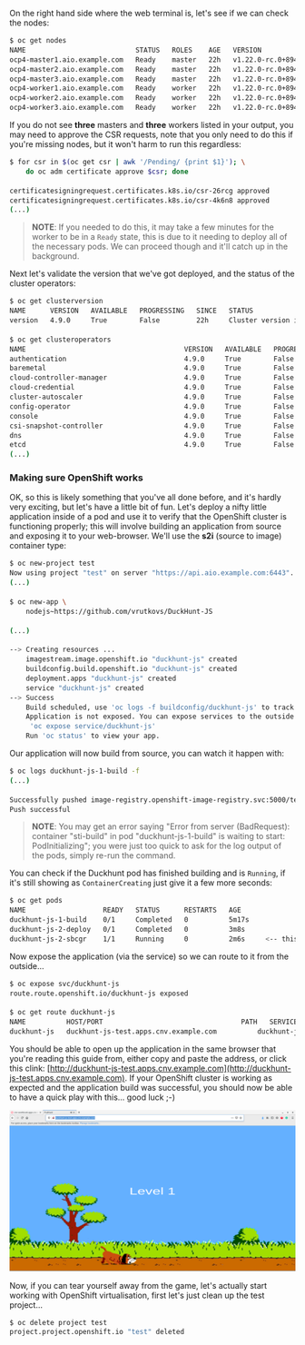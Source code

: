 On the right hand side where the web terminal is, let's see if we can check the nodes:

~~~bash
$ oc get nodes
NAME                           STATUS   ROLES    AGE   VERSION
ocp4-master1.aio.example.com   Ready    master   22h   v1.22.0-rc.0+894a78b
ocp4-master2.aio.example.com   Ready    master   22h   v1.22.0-rc.0+894a78b
ocp4-master3.aio.example.com   Ready    master   22h   v1.22.0-rc.0+894a78b
ocp4-worker1.aio.example.com   Ready    worker   22h   v1.22.0-rc.0+894a78b
ocp4-worker2.aio.example.com   Ready    worker   22h   v1.22.0-rc.0+894a78b
ocp4-worker3.aio.example.com   Ready    worker   22h   v1.22.0-rc.0+894a78b

~~~

If you do not see **three** masters and **three** workers listed in your output, you may need to approve the CSR requests, note that you only need to do this if you're missing nodes, but it won't harm to run this regardless:

~~~bash
$ for csr in $(oc get csr | awk '/Pending/ {print $1}'); \
	do oc adm certificate approve $csr; done

certificatesigningrequest.certificates.k8s.io/csr-26rcg approved
certificatesigningrequest.certificates.k8s.io/csr-4k6n8 approved
(...)
~~~

> **NOTE**: If you needed to do this, it may take a few minutes for the worker to be in a `Ready` state, this is due to it needing to deploy all of the necessary pods. We can proceed though and it'll catch up in the background.



Next let's validate the version that we've got deployed, and the status of the cluster operators:


~~~bash
$ oc get clusterversion
NAME      VERSION   AVAILABLE   PROGRESSING   SINCE   STATUS
version   4.9.0     True        False         22h     Cluster version is 4.9.0

$ oc get clusteroperators
NAME                                       VERSION   AVAILABLE   PROGRESSING   DEGRADED   SINCE   MESSAGE
authentication                             4.9.0     True        False         False      23h     
baremetal                                  4.9.0     True        False         False      23h     
cloud-controller-manager                   4.9.0     True        False         False      23h     
cloud-credential                           4.9.0     True        False         False      23h     
cluster-autoscaler                         4.9.0     True        False         False      23h     
config-operator                            4.9.0     True        False         False      23h     
console                                    4.9.0     True        False         False      23h     
csi-snapshot-controller                    4.9.0     True        False         False      23h     
dns                                        4.9.0     True        False         False      23h     
etcd                                       4.9.0     True        False         False      23h 
(...)
~~~



### Making sure OpenShift works

OK, so this is likely something that you've all done before, and it's hardly very exciting, but let's have a little bit of fun. Let's deploy a nifty little application inside of a pod and use it to verify that the OpenShift cluster is functioning properly; this will involve building an application from source and exposing it to your web-browser. We'll use the **s2i** (source to image) container type:

~~~bash
$ oc new-project test
Now using project "test" on server "https://api.aio.example.com:6443".
(...)

$ oc new-app \
	nodejs~https://github.com/vrutkovs/DuckHunt-JS

(...)

--> Creating resources ...
    imagestream.image.openshift.io "duckhunt-js" created
    buildconfig.build.openshift.io "duckhunt-js" created
    deployment.apps "duckhunt-js" created
    service "duckhunt-js" created
--> Success
    Build scheduled, use 'oc logs -f buildconfig/duckhunt-js' to track its progress.
    Application is not exposed. You can expose services to the outside world by executing one or more of the commands below:
     'oc expose service/duckhunt-js'
    Run 'oc status' to view your app.
~~~



Our application will now build from source, you can watch it happen with:

~~~bash
$ oc logs duckhunt-js-1-build -f
(...)

Successfully pushed image-registry.openshift-image-registry.svc:5000/test/duckhunt-js:latest@sha256:4d0186040826a4be9d678459c5d6831e107a60c403d65a0da77fb076ff89084c
Push successful
~~~

> **NOTE**: You may get an error saying "Error from server (BadRequest): container "sti-build" in pod "duckhunt-js-1-build" is waiting to start: PodInitializing"; you were just too quick to ask for the log output of the pods, simply re-run the command.



You can check if the Duckhunt pod has finished building and is `Running`, if it's still showing as `ContainerCreating` just give it a few more seconds:

~~~bash
$ oc get pods
NAME                   READY   STATUS      RESTARTS   AGE
duckhunt-js-1-build    0/1     Completed   0          5m17s
duckhunt-js-2-deploy   0/1     Completed   0          3m8s
duckhunt-js-2-sbcgr    1/1     Running     0          2m6s     <-- this is the one!
~~~

Now expose the application (via the service) so we can route to it from the outside...


~~~bash
$ oc expose svc/duckhunt-js
route.route.openshift.io/duckhunt-js exposed

$ oc get route duckhunt-js
NAME          HOST/PORT                                  PATH   SERVICES      PORT       TERMINATION   WILDCARD
duckhunt-js   duckhunt-js-test.apps.cnv.example.com          duckhunt-js   8080-tcp                 None
~~~

You should be able to open up the application in the same browser that you're reading this guide from, either copy and paste the address, or click this clink: [http://duckhunt-js-test.apps.cnv.example.com](http://duckhunt-js-test.apps.cnv.example.com). If your OpenShift cluster is working as expected and the application build was successful, you should now be able to have a quick play with this... good luck ;-)

<img src="img/duckhunt.png"/>

Now, if you can tear yourself away from the game, let's actually start working with OpenShift virtualisation, first let's just clean up the test project...

~~~bash
$ oc delete project test
project.project.openshift.io "test" deleted
~~~
